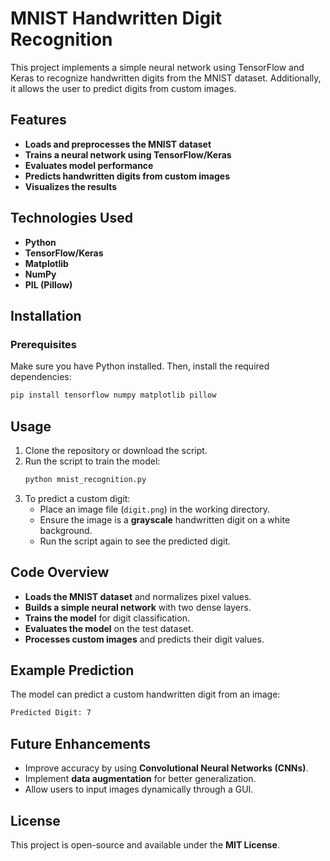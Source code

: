 # MNIST Handwritten Digit Recognition

This project implements a simple neural network using TensorFlow and Keras to recognize handwritten digits from the MNIST dataset. Additionally, it allows the user to predict digits from custom images.

## Features
- **Loads and preprocesses the MNIST dataset**
- **Trains a neural network using TensorFlow/Keras**
- **Evaluates model performance**
- **Predicts handwritten digits from custom images**
- **Visualizes the results**

## Technologies Used
- **Python**
- **TensorFlow/Keras**
- **Matplotlib**
- **NumPy**
- **PIL (Pillow)**

## Installation
### Prerequisites
Make sure you have Python installed. Then, install the required dependencies:
```sh
pip install tensorflow numpy matplotlib pillow
```

## Usage
1. Clone the repository or download the script.
2. Run the script to train the model:
   ```sh
   python mnist_recognition.py
   ```
3. To predict a custom digit:
   - Place an image file (`digit.png`) in the working directory.
   - Ensure the image is a **grayscale** handwritten digit on a white background.
   - Run the script again to see the predicted digit.

## Code Overview
- **Loads the MNIST dataset** and normalizes pixel values.
- **Builds a simple neural network** with two dense layers.
- **Trains the model** for digit classification.
- **Evaluates the model** on the test dataset.
- **Processes custom images** and predicts their digit values.

## Example Prediction
The model can predict a custom handwritten digit from an image:
```sh
Predicted Digit: 7
```

## Future Enhancements
- Improve accuracy by using **Convolutional Neural Networks (CNNs)**.
- Implement **data augmentation** for better generalization.
- Allow users to input images dynamically through a GUI.

## License
This project is open-source and available under the **MIT License**.
